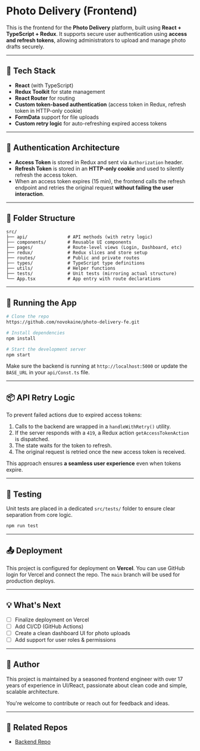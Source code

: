 # Photo Delivery (Frontend)

This is the frontend for the **Photo Delivery** platform, built using **React + TypeScript + Redux**. It supports secure user authentication using **access and refresh tokens**, allowing administrators to upload and manage photo drafts securely.

---

## 🔧 Tech Stack

- **React** (with TypeScript)
- **Redux Toolkit** for state management
- **React Router** for routing
- **Custom token-based authentication** (access token in Redux, refresh token in HTTP-only cookie)
- **FormData** support for file uploads
- **Custom retry logic** for auto-refreshing expired access tokens

---

## 🔐 Authentication Architecture

- **Access Token** is stored in Redux and sent via `Authorization` header.
- **Refresh Token** is stored in an **HTTP-only cookie** and used to silently refresh the access token.
- When an access token expires (15 min), the frontend calls the refresh endpoint and retries the original request **without failing the user interaction**.

---

## 📁 Folder Structure

```
src/
├── api/               # API methods (with retry logic)
├── components/        # Reusable UI components
├── pages/             # Route-level views (Login, Dashboard, etc)
├── redux/             # Redux slices and store setup
├── routes/            # Public and private routes
├── types/             # TypeScript type definitions
├── utils/             # Helper functions
├── tests/             # Unit tests (mirroring actual structure)
└── App.tsx            # App entry with route declarations
```

---

## 🚀 Running the App

```bash
# Clone the repo
https://github.com/novokaine/photo-delivery-fe.git

# Install dependencies
npm install

# Start the development server
npm start
```

Make sure the backend is running at `http://localhost:5000` or update the `BASE_URL` in your `api/Const.ts` file.

---

## 📦 API Retry Logic

To prevent failed actions due to expired access tokens:

1. Calls to the backend are wrapped in a `handleWithRetry()` utility.
2. If the server responds with a `419`, a Redux action `getAccessTokenAction` is dispatched.
3. The state waits for the token to refresh.
4. The original request is retried once the new access token is received.

This approach ensures **a seamless user experience** even when tokens expire.

---

## 🧪 Testing

Unit tests are placed in a dedicated `src/tests/` folder to ensure clear separation from core logic.

```bash
npm run test
```

---

## 📤 Deployment

This project is configured for deployment on **Vercel**. You can use GitHub login for Vercel and connect the repo. The `main` branch will be used for production deploys.

---

## 💡 What's Next

- [ ] Finalize deployment on Vercel
- [ ] Add CI/CD (GitHub Actions)
- [ ] Create a clean dashboard UI for photo uploads
- [ ] Add support for user roles & permissions

---

## 🧠 Author

This project is maintained by a seasoned frontend engineer with over 17 years of experience in UI/React, passionate about clean code and simple, scalable architecture.

You're welcome to contribute or reach out for feedback and ideas.

---

## 🔗 Related Repos

- [Backend Repo](https://github.com/novokaine/photo-delivery-be)
